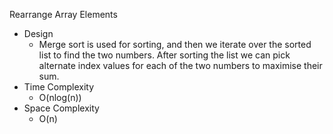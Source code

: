 Rearrange Array Elements

- Design
    - Merge sort is used for sorting, and then we iterate over the sorted list
      to find the two numbers. After sorting the list we can pick alternate
      index values for each of the two numbers to maximise their sum.
- Time Complexity
    - O(nlog(n))
- Space Complexity
    - O(n)